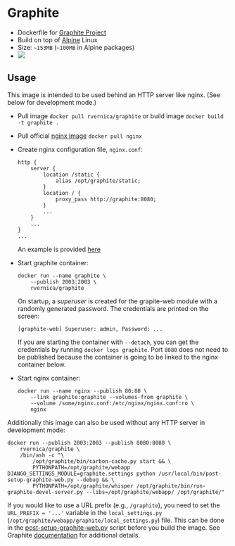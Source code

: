 Graphite
========

*   Dockerfile for [Graphite Project](https://github.com/graphite-project)
*   Build on top of [Alpine](http://alpinelinux.org/) Linux
*   Size: `~153MB` (`~100MB` in Alpine packages)
*   [![](https://images.microbadger.com/badges/image/rvernica/graphite.svg)](https://microbadger.com/images/rvernica/graphite)


Usage
-----

This image is intended to be used behind an HTTP server like nginx. (See below for development mode.)

*   Pull image `docker pull rvernica/graphite` or build image `docker build -t graphite .`
*   Pull official [nginx image](https://hub.docker.com/_/nginx/) `docker pull nginx`
*   Create nginx configuration file, `nginx.conf`:

        http {
            server {
                location /static {
                    alias /opt/graphite/static;
                }
                location / {
                    proxy_pass http://graphite:8080;
                }
                ...
            }
            ...
        }
        ...

    An example is provided [here](https://github.com/rvernica/Dockerfile/blob/master/graphite/nginx.conf)

*   Start graphite container:

        docker run --name graphite \
            --publish 2003:2003 \
            rvernica/graphite

    On startup, a *superuser* is created for the grapite-web module with a randomly generated password. The credentials are printed on the screen:

        [graphite-web] Superuser: admin, Password: ...

    If you are starting the container with `--detach`, you can get the credentials by running `docker logs graphite`.  Port `8080` does not need to be published because the container is going to be linked to the nginx container below.
*   Start nginx container:

        docker run --name nginx --publish 80:80 \
            --link graphite:graphite --volumes-from graphite \
            --volume /some/nginx.conf:/etc/nginx/nginx.conf:ro \
            nginx

Additionally this image can also be used without any HTTP server in development mode:

    docker run --publish 2003:2003 --publish 8080:8080 \
        rvernica/graphite \
        /bin/ash -c "\
            /opt/graphite/bin/carbon-cache.py start && \
            PYTHONPATH=/opt/graphite/webapp DJANGO_SETTINGS_MODULE=graphite.settings python /usr/local/bin/post-setup-graphite-web.py --debug && \
            PYTHONPATH=/opt/graphite/whisper /opt/graphite/bin/run-graphite-devel-server.py --libs=/opt/graphite/webapp/ /opt/graphite/"

If you would like to use a URL prefix (e.g., `/graphite`), you need to set the `URL_PREFIX = '...'` variable in the `local_settings.py` (`/opt/graphite/webapp/graphite/local_settings.py`) file. This can be done in the [post-setup-graphite-web.py](https://github.com/rvernica/Dockerfile/blob/master/graphite/post-setup-graphite-web.py#L23) script before you build the image. See Graphite [documentation](http://graphite.readthedocs.org/en/latest/config-webapp.html) for additional details.
